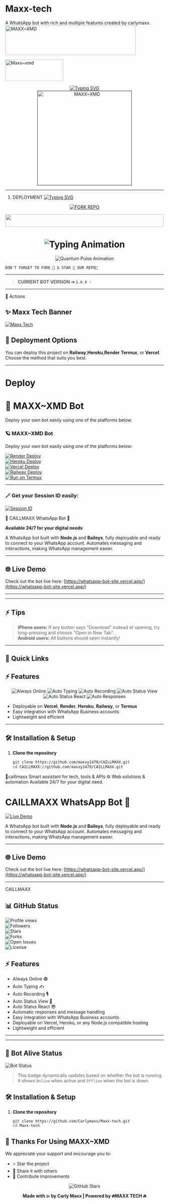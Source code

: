 # Maxx-tech
A WhatsApp bot with rich and multiple features created by carlymaxx.
<a href="https://cooltext.com"><img src="https://images.cooltext.com/5741905.gif" width="415" height="94" alt="MAXX~XMD" /></a>

<a href="https://cooltext.com"><img src="https://images.cooltext.com/5741908.png" width="184" height="68" alt="Maxx~xmd" /></a>

<div align="center"> 
  <a href="https://git.io/typing-svg"> 
    <img src="https://readme-typing-svg.demolab.com?font=Rockwell&size=50&pause=1000&color=33ff00&center=true&width=910&height=100&lines=MAXX~OFFICIAL;Multi+Device+Whatsapp+Bot;Made+by+Maxx" alt="Typing SVG" />
  </a> 
</div> 

<div align="center"> 
  <a href=""> 
    <img src="https://files.catbox.moe/8jx0q3.jpg" alt="MAXX~XMD" height="300"> 
  </a> 
</div>

---

   1. DEPLOYMENT
[![Typing SVG](https://readme-typing-svg.demolab.com/?lines=Tap+fork+button+Bellow+To+Fork;MAXX+XMD+REPO+On+Github)](https://git.io/typing-svg)
<div align="center">
  <a href="https://github.com/vinpink2/maxx~xmd/fork">
    <img src="https://img.shields.io/badge/Fork%20The%20Repo-100000?style=for-the-badge&logo=scan&logoColor=red&labelColoryellow&color=darkblue" alt="FORK REPO"/>
  </a>
</div>
<!-- Glowing Header -->
<p align="center">
  <img src="https://i.imgur.com/dBaSKWF.gif" height="40" width="100%">
</p>

<h1 align="center">
  <img src="https://readme-typing-svg.herokuapp.com?font=Fira+Code&size=25&duration=3000&color=00FF00&background=000000&center=true&vCenter=true&width=600&lines=⚡+MAXX+XMD+VERSION;🔥+The+Most+Powerful+WhatsApp+Bot;💻+Crafted+by+CARLY+MAXX;🚀+Next-Gen+Maxx+Technology;🌈+Fast+⚡+Secure+🔒+Reliable+✅" alt="Typing Animation">
</h1>






<!-- Quantum Pulse - Activity Animation -->
<p align="center">
  <img src="https://readme-typing-svg.herokuapp.com?font=Fira+Code&size=20&duration=2000&pause=500&color=FF00FF&background=000000&center=true&vCenter=true&width=400&lines=🟢+Maxx+bot:+Alive;💬+Responding+to+your+messages;💯Auto+typing+on;🔥Auto+react+status+ready;😁anti+link+sensitive;🚀+Deploying+WhatsApp+Bots;🔔+Always+Online!" alt="Quantum Pulse Animation">
</p>

```
DON'T FORGET TO FORK 🍴 & STAR 🌟 OUR REPO🫠
```
---

> **CURRENT BOT VERSION ➜ `2.0.9 ⚡`**
---

                                                                               
 🚀  Actions


## ✨ Maxx Tech Banner

[![Maxx Tech](https://img.shields.io/badge/Maxx%20Tech-ALIVE-brightgreen?style=for-the-badge)]() 

## 🚀 Deployment Options

You can deploy this project on **Railway**,**Heroku**,**Render** **Termux**, or **Vercel**. Choose the method that suits you best.

---

# Deploy
# 🚀 MAXX~XMD Bot

Deploy your own bot easily using one of the platforms below:
### 🪐 MAXX~XMD Bot

Deploy your own bot easily using one of the platforms below:

[![Render Deploy](https://img.shields.io/badge/RENDER-DEPLOY-1f1f1f?style=for-the-badge&logo=render)](https://render.com/deploy?repo=https://github.com/maxxy1470/CAILLMAXX)  
[![Heroku Deploy](https://img.shields.io/badge/HEROKU-DEPLOY-430098?style=for-the-badge&logo=heroku)](https://heroku.com/deploy?template=https://github.com/maxxy1470/CAILLMAXX)  
[![Vercel Deploy](https://img.shields.io/badge/VERCEL-DEPLOY-000000?style=for-the-badge&logo=vercel)](https://vercel.com/new/clone?repository-url=https://github.com/maxxy1470/CAILLMAXX)  
[![Railway Deploy](https://img.shields.io/badge/RAILWAY-DEPLOY-ec4c2d?style=for-the-badge&logo=railway)](https://railway.app/new/template?template=https://github.com/maxxy1470/CAILLMAXX)  
[![Run on Termux](https://img.shields.io/badge/TERMUX-RUN-00ff00?style=for-the-badge&logo=android)](https://termux.dev)

---

### 🪄 Get your Session ID easily:

[![Session ID](https://img.shields.io/badge/SESSIONID-GET-ffb703?style=for-the-badge&logo=javascript)](https://replit.com/@maxxy1470/Session-Generator)

🚀 CAILLMAXX WhatsApp Bot 🤖

**Available 24/7 for your digital needs**  



A WhatsApp bot built with **Node.js** and **Baileys**, fully deployable and ready to connect to your WhatsApp account. Automates messaging and interactions, making WhatsApp management easier.

---

## 🌐 Live Demo
Check out the bot live here: [https://whatsapp-bot-site.vercel.app/](https://whatsapp-bot-site.vercel.app/)  

---

---

## ⚡ Tips

> **iPhone users:** If any button says "Download" instead of opening, try long-pressing and choose "Open in New Tab".  
> **Android users:** All buttons should open instantly!

---

## 🚀 Quick Links

                       
## ⚡ Features

 <p align="center">
  <img src="https://img.shields.io/badge/Always_Online-Active-brightgreen?style=for-the-badge&logo=ghost&logoColor=white&color=00ff00&labelColor=000000&animation=glow" alt="Always Online" />
  <img src="https://img.shields.io/badge/Auto_Typing-Enabled-yellow?style=for-the-badge&logo=keyboard&logoColor=white&color=ffff00&labelColor=000000&animation=glow" alt="Auto Typing" />
  <img src="https://img.shields.io/badge/Auto_Recording-On-orange?style=for-the-badge&logo=microphone&logoColor=white&color=ff7f00&labelColor=000000&animation=glow" alt="Auto Recording" />
  <img src="https://img.shields.io/badge/Auto_Status_View-Yes-blue?style=for-the-badge&logo=eye&logoColor=white&color=007fff&labelColor=000000&animation=glow" alt="Auto Status View" />
  <img src="https://img.shields.io/badge/Auto_Status_React-Yes-purple?style=for-the-badge&logo=smile&logoColor=white&color=8f00ff&labelColor=000000&animation=glow" alt="Auto Status React" />
  <img src="https://img.shields.io/badge/Auto_Responses-Yes-lightgrey?style=for-the-badge&logo=robot&logoColor=white&color=cccccc&labelColor=000000&animation=glow" alt="Auto Responses" />
</p>

- Deployable on **Vercel**, **Render**, **Heroku**, **Railway**, or **Termux**  
- Easy integration with WhatsApp Business accounts  
- Lightweight and efficient  

---

## 🛠️ Installation & Setup

1. **Clone the repository**
   ```bash
   git clone https://github.com/maxxy1470/CAILLMAXX.git
   cd CAILLMAXX://github.com/maxxy1470/CAILLMAXX.git
🤖caillmaxx  Smart assistant for tech, tools &amp; APIs ⚙️ Web solutions &amp; automation Available 24/7 for your digital need.

# CAILLMAXX WhatsApp Bot 🤖

[![Live Demo](https://img.shields.io/badge/Live-Bot-green)](https://whatsapp-bot-site.vercel.app/)

A WhatsApp bot built with **Node.js** and **Baileys**, fully deployable and ready to connect to your WhatsApp account. Automates messaging and interactions, making WhatsApp management easier.

---

## 🌐 Live Demo

Check out the bot live here: [https://whatsapp-bot-site.vercel.app/](https://whatsapp-bot-site.vercel.app/)

---
CAILLMAXX  

## 📊 GitHub Status

![Profile views](https://komarev.com/ghpvc/?username=maxxy1470)  
![Followers](https://img.shields.io/github/followers/maxxy1470?label=Followers&style=social)  
![Stars](https://img.shields.io/github/stars/maxxy1470/CAILLMAXX?label=Stars&style=social)  
![Forks](https://img.shields.io/github/forks/maxxy1470/CAILLMAXX?label=Forks&style=social)  
![Open Issues](https://img.shields.io/github/issues/maxxy1470/CAILLMAXX?label=Open%20Issues&style=flat)  
![License](https://img.shields.io/github/license/maxxy1470/CAILLMAXX?style=flat)  



## ⚡ Features

- Always Online 🟢  
- Auto Typing ✍️  
- Auto Recording 🎙️  
- Auto Status View 👀  
- Auto Status React 😎  
- Automatic responses and message handling  
- Easy integration with WhatsApp Business accounts  
- Deployable on Vercel, Heroku, or any Node.js compatible hosting  
- Lightweight and efficient  

---
---

## 🤖 Bot Alive Status

![Bot Status](https://your-bot-url.herokuapp.com/status-badge)  

> This badge dynamically updates based on whether the bot is running. It shows `Online` when active and `Offline` when the bot is down.



## 🛠️ Installation & Setup

1. **Clone the repository**
   ```bash
   git clone https://github.com/Carlymaxx/Maxx-tech.git
   cd Maxx-tech


## 🙏 Thanks For Using MAXX~XMD

We appreciate your support and encourage you to:
- ⭐ Star the project
- 🔄 Share it with others
- 🚀 Contribute improvements

<p align="center">
  <img src="https://img.shields.io/github/stars/Carlymaxx/MAXX-XMD?style=social" alt="GitHub Stars"/>
</p>

<p align="center"><strong>Made with 💥 by Carly Maxx | Powered by 🔥MAXX TECH 🔥</strong></p>
